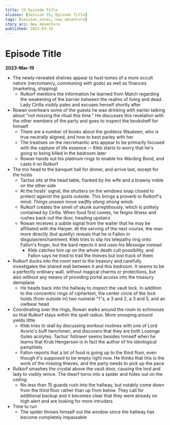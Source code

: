 ```yaml
---
title: 33 Episode Title
aliases: [Session 33, Episode Title]
tags: [session_notes, new_adventure]
story_arc: New Adventure
published: 2023-03-19
---
```

# Episode Title
**2023-Mar-19**

- The newly-revealed shelves appear to host tomes of a more occult nature (necromancy, communing with gods) as well as finances (marketing, shipping)
	- Rulkorf mentions the information he learned from Match regarding the weakening of the barrier between the realms of living and dead. Lady Cirilla visibly pales and excuses herself shortly after
- Rowan overhears some of the guests he was drinking with earlier talking about "not missing the ritual this time." He discusses this revelation with the other members of the party and goes to inspect the bookshelf for himself
	- There are a number of books about the goddess Waukeen, who is true neutrally aligned, and how to best parley with her
	- The treatises on the necromantic arts appear to be primarily focused with the capture of life essence -- Kleb starts to worry that he's going to being killed in the bedroom later
	- Rowan hands out his platinum rings to enable his Warding Bond, and casts it on Rulkorf
- The trio head to the banquet hall for dinner, and arrive last, except for the hosts
	- Tactus sits at the head table, flanked by his wife and a brawny noble on the other side
	- At the hosts' signal, the shutters on the windows snap closed to protect against the gusts outside. This brings a proverb to Rulkorf's mind: *Things unseen move swiftly along strong winds*
	- Rulkorf creates the smell of skunk surreptitiously, which is politely contained by Cirilla. When food first comes, he feigns illness and rushes back out the door, heading upstairs
	- Rowan receives a subtle signal from the waiter that he may be affiliated with the Harper. At the serving of the next course, the man more directly (but quietly) reveals that he is Fallon in disguise/enchantment. Kleb tries to slip his telepathy ring onto Fallon's finger, but the bard rejects it and uses his *Message* instead
		- Kleb catches him up on the whole death cult possibility, and Fallon says he tried to trail the thieves but lost track of them
- Rulkorf ducks into the room next to the treasury and carefully investigates the shared wall between it and this bedroom. It seems to be a perfectly ordinary wall, without magical charms or protections, but also without any means of providing portal access into the treasury demiplane
	- He heads back into the hallway to inspect the vault lock. In addition to the concentric rings of ciphertext, the center circle of the lock holds (from outside in) two numeral "1"s, a 3 and 2, a 3 and 5, and an owlbear head
- Coordinating over the rings, Rowan walks around the room to schmooze so that Rulkorf stays within the spell radius. More snooping around yields little
	- Kleb tries to stall by discussing workout routines with one of Lord Avorio's buff henchmen, and discovers that they are both Lozenge Gules acolytes. Tactus' follower seems besides himself when he learns that Krub Hengerson is in fact the author of his ideological pamphlets
	- Fallon reports that a lot of food is going up to the third floor, even though it's supposed to be empty right now. He thinks that this is the work of the missing thieves, and the party needs to pick up the pace
- Rulkorf smashes the crystal above the vault door, causing the lord and lady to visibly wince. The dwarf turns into a spider and hides out on the ceiling
	- No less than 15 guards rush into the hallway, but notably come down from the third floor rather than up from below. They call for additional backup and it becomes clear that they were already on high alert and are looking for *more* intruders
- Time to run
	- The spider throws himself out the window since the hallway has become completely impassable